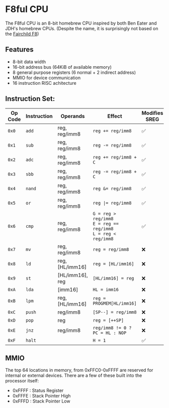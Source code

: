 # F8ful CPU

The F8ful CPU is an 8-bit homebrew CPU inspired by both Ben Eater and JDH's homebrew CPUs.
(Despite the name, it is surprisingly not based on the [Fairchild F8](https://en.wikipedia.org/wiki/Fairchild_F8))

## Features
* 8-bit data width
* 16-bit address bus (64KiB of available memory)
* 8 general purpose registers (6 normal + 2 indirect address)
* MMIO for device communication
* 16 instruction RISC achitecture

## Instruction Set:
| Op Code | Instruction |        Operands        |                               Effect                                  | Modifies SREG |
|---------|-------------|------------------------|-----------------------------------------------------------------------|---------------|
|  `0x0`  |    `add`    |     reg, reg/imm8      |                          `reg += reg/imm8`                            |      ✅       |
|  `0x1`  |    `sub`    |     reg, reg/imm8      |                          `reg -= reg/imm8`                            |      ✅       |
|  `0x2`  |    `adc`    |     reg, reg/imm8      |                        `reg += reg/imm8 + C`                          |      ✅       |
|  `0x3`  |    `sbb`    |     reg, reg/imm8      |                        `reg -= reg/imm8 + C`                          |      ✅       |
|  `0x4`  |    `nand`   |     reg, reg/imm8      |                         `reg &= reg/imm8`                             |      ✅       |
|  `0x5`  |    `or`     |     reg, reg/imm8      |                         `reg \|= reg/imm8`                            |      ✅       |
|  `0x6`  |    `cmp`    |     reg, reg/imm8      | `G = reg > reg/imm8`<br>`E = reg == reg/imm8`<br>`L = reg < reg/imm8` |      ✅       |
|  `0x7`  |    `mv`     |     reg, reg/imm8      |                          `reg = reg/imm8`                             |      ❌       |
|  `0x8`  |    `ld`     |    reg, [HL/imm16]     |                         `reg = [HL/imm16]`                            |      ❌       |
|  `0x9`  |    `st`     |    [HL/imm16], reg     |                         `[HL/imm16] = reg`                            |      ❌       |
|  `0xA`  |    `lda`    |         [imm16]        |                            `HL = imm16`                               |      ❌       |
|  `0xB`  |    `lpm`    |    reg, [HL/imm16]     |                      `reg = PROGMEM[HL/imm16]`                        |      ❌       |
|  `0xC`  |    `push`   |        reg/imm8        |                         `[SP--] = reg/imm8`                           |      ❌       |
|  `0xD`  |    `pop`    |          reg           |                           `reg = [++SP]`                              |      ❌       |
|  `0xE`  |    `jnz`    |        reg/imm8        |                    `reg/imm8 != 0 ? PC = HL : NOP`                    |      ❌       |
|  `0xF`  |    `halt`   |                        |                               `H = 1`                                 |      ✅       |

## MMIO
The top 64 locations in memory, from 0xFFC0-0xFFFF are reserved for internal or external devices.
There are a few of these built into the processor itself:

* 0xFFFF : Status Register
* 0xFFFE : Stack Pointer High
* 0xFFFD : Stack Pointer Low

